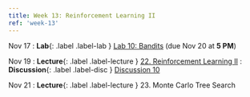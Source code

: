 ```yaml
---
title: Week 13: Reinforcement Learning II
ref: 'week-13'
---
```


Nov 17
: **Lab**{: .label .label-lab } [Lab 10: Bandits](https://data102.datahub.berkeley.edu/hub/user-redirect/git-pull?repo=https%3A%2F%2Fgithub.com%2Fds-102%2Ffa24-materials&urlpath=lab%2Ftree%2Ffa24-materials%2Flab%2Flab10%2Flab10.ipynb&branch=main) (due Nov 20 at **5 PM**)

Nov 19
: **Lecture**{: .label .label-lecture } [22. Reinforcement Learning II](lecture/lec22)
: **Discussion**{: .label .label-disc } [Discussion 10](https://drive.google.com/file/d/14NcahvYjz9Bzs0Y-eV5zJwhj_eV67CJW/view?usp=sharing)

Nov 21
: **Lecture**{: .label .label-lecture } 23. Monte Carlo Tree Search
